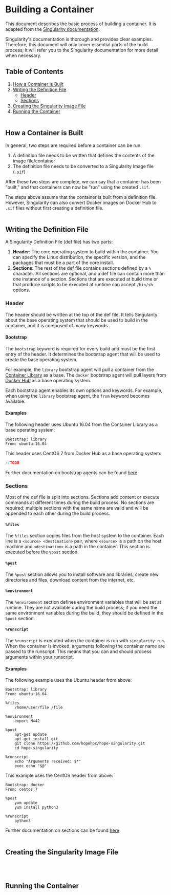 # Building a Container
This document describes the basic process of building a container. It is adapted from the [Singularity documentation](https://sylabs.io/guides/3.3/user-guide/index.html).

Singularity's documentation is thorough and provides clear examples. Therefore, this document will only cover essential parts of the build process; it will refer you to the Singularity documentation for more detail when necessary.

## Table of Contents
1. [How a Container is Built](#how-a-container-is-built)
2. [Writing the Definition File](#writing-the-definition-file)
    + [Header](#header)
    + [Sections](#sections)
3. [Creating the Singularity Image File](#creating-the-singularity-image-file)
4. [Running the Container](#running-the-container)</br></br>

## How a Container is Built
In general, two steps are required before a container can be run:
1. A definition file needs to be written that defines the contents of the image file/container
2. The definition file needs to be converted to a Singularity Image file (`.sif`)

After these two steps are complete, we can say that a container has been "built," and that containers can now be "run" using the created `.sif`.

The steps above assume that the container is built from a definition file. However, Singularity can also convert Docker images on Docker Hub to `.sif` files without first creating a definition file.
</br></br>

## Writing the Definition File
A Singularity Definition File (def file) has two parts:
1. **Header**: The core operating system to build within the container. You can specify the Linux distribution, the specific version, and the packages that must be a part of the core install.
2. **Sections**: The rest of the def file contains sections defined by a `%` character. All sections are optional, and a def file can contain more than one instance of a section. Sections that are executed at build time or that produce scripts to be executed at runtime can accept `/bin/sh` options.

### Header
The header should be written at the top of the def file. It tells Singularity about the base operating system that should be used to build in the container, and it is composed of many keywords.

#### Bootstrap
The `bootstrap` keyword is required for every build and must be the first entry of the header. It determines the bootstrap agent that will be used to create the base operating system.

For example, the `library` bootstrap agent will pull a container from the [Container Library](https://cloud.sylabs.io/library) as a base. The `docker` bootstrap agent will pull layers from [Docker Hub](https://hub.docker.com) as a base operating system.

Each bootstrap agent enables its own options and keywords. For example, when using the `library` bootstrap agent, the `from` keyword becomes available.

#### Examples
The following header uses Ubuntu 16.04 from the Container Library as a base operating system:
```
Bootstrap: library
From: ubuntu:16.04
```

This header uses CentOS 7 from Docker Hub as a base operating system:
```java
//TODO
```

Further documentation on bootstrap agents can be found [here](https://sylabs.io/guides/3.3/user-guide/appendix.html#buildmodules).

### Sections
Most of the def file is split into sections. Sections add content or execute commands at different times during the build process. No sections are required; multiple sections with the same name are valid and will be appended to each other during the build process.

#### `%files`
The `%files` section copies files from the host system to the container. Each line is a `<source> <destination>` pair, where `<source>` is a path on the host machine and `<destination>` is a path in the container. This section is executed before the `%post` section.

#### `%post`
The `%post` section allows you to install software and libraries, create new directories and files, download content from the internet, etc.

#### `%environment`
The `%environment` section defines environment variables that will be set at runtime. They are not available during the build process; if you need the same environment variables during the build, they should be defined in the `%post` section.

#### `%runscript`
The `%runscript` is executed when the container is run with `singularity run`. When the container is invoked, arguments following the container name are passed to the runscript. This means that you can and should process arguments within your runscript.

#### Examples
The following example uses the Ubuntu header from above:
```
Bootstrap: library
From: ubuntu:16.04

%files
    /home/user/file /file
    
%environment
    export N=42
    
%post
    apt-get update
    apt-get install git
    git clone https://github.com/hopehpc/hope-singularity.git
    cd hope-singularity
    
%runscript
    echo "Arguments received: $*"
    exec echo "$@"
```

This example uses the CentOS header from above:
```
Bootstrap: docker
From: centos:7

%post
    yum update
    yum install python3
    
%runscript
    python3
```

Further documentation on sections can be found [here](https://sylabs.io/guides/3.3/user-guide/definition_files.html#sections)</br></br>

## Creating the Singularity Image File
</br></br>

## Running the Container 
